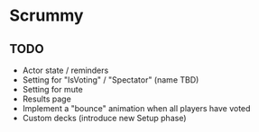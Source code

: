 # Scrummy

## TODO

- Actor state / reminders
- Setting for "IsVoting" / "Spectator" (name TBD)
- Setting for mute
- Results page
- Implement a "bounce" animation when all players have voted
- Custom decks (introduce new Setup phase)

